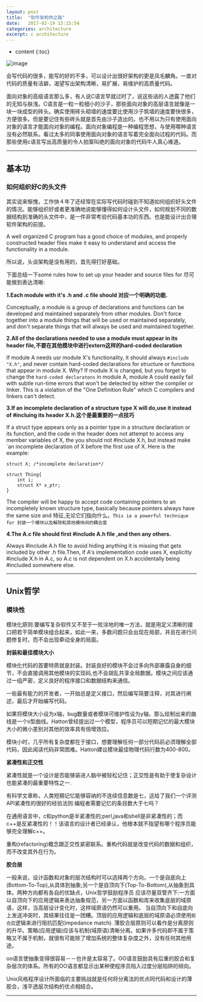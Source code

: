 ```yaml
---
layout: post
title:  "软件架构师之路"
date:   2017-02-19 15:15:54
categories: architecture
excerpt: c architecture
---
```


* content
{:toc}


![image](http://coolshell.cn//wp-content/uploads/2016/10/drawing-recursive-300x204.jpg)

会写代码的很多，能写的好的不多，可以设计出很好架构的更是凤毛麟角。一直对代码的质量有洁癖，渴望写出架构清晰，易扩展，易维护的高质量代码。

面向对象的高级语言那么多，有人说C语言早就过时了，说这些话的人透露了他们的无知与肤浅。C语言是一粒一粒细小的沙子，那些面向对象的高层语言就像是一块一块成型的砖头。确实使用砖头砌墙的速度要比使用沙子筑墙的速度要快很多，方便很多。但是要记住有些砖头就是首先由沙子造出的。也不用以为只有使用面向对象的语言才能面向对象的编程。面向对象编程是一种编程思想，与使用哪种语言没有必然联系。看过太多的同事使用面向对象的语言写着完全面向过程的代码。而那些使用c语言写出高质量的令人拍案叫绝的面向对象的代码牛人真心难道。




---


## 基本功

### 如何组织好C的头文件

其实说来惭愧，工作快４年了还经常在实际写代码时碰到不知道如何组织好头文件的情况。能够组织好或者更准确地说能够懂得如何设计头文件，如何规划不同的数据结构到准确的头文件中，是一件非常考验代码基本功的东西。也是能设计出合理软件架构的前提。

A well organized C program has a good choice of modules, and properly constructed header files make it easy to understand and access the functionality in a module.

所以说，头谈架构是没有用的，首先得打好基础。
 
下面总结一下some rules how to set up your header and source files for 尽可能做到表达清晰:

**1.Each module with it's .h and .c file should 对应一个明确的功能.**

Conceptually, a module is a group of declarations and functions can be developed and maintained separately from other modules. Don't force together into a module things that will be used or maintained separately, and don't separate things that will always be used and maintained together.


**2.All of the declarations needed to use a module must appear in its header file,不要在其他模块中进行extern这样的hard-coded declaration**

If module A needs usr module X's functionality, it should always `#include "X.h"`, and never contain hard-coded declarations for structure or functions that appear in module X. Why? If module X is changed, but you forget to change the `hard-coded declaratons` in module A, module A could easily fail with subtle run-time errors that won't be detected by either the compiler or linker. This is a violation of the "One Definition Rule" which C compilers and linkers can't detect.


**3.If an incomplete declaration of a structure type X will do,use it instead of #incluing its header X.h.这个是最重要的一点技巧**

If a struct type appears only as a pointer type in a structure declaration or its function, and the code in the header does not attempt to access any member variables of X, the you should not #include X.h, but instead make `an incomplete declaration of X before the first use of X. Here is the example:

<pre><code>struct X; /*incomplete declaration*/

struct Thing{
	int i;
	struct X* x_ptr;
}
</code></pre> 

The compiler will be happy to accept code containing pointers to an incompletely known structure type, basically because pointers always have the same size and 特征,无论它们指向什么。`This ia a powerful technique for 封装一个模块以及解除和其他模块间的耦合度`

**4.The A.c file should first #include A.h file ,and then any others.**

Always #include A.h file to avoid hiding anything it is missing that gets included by other .h file.Then, if A's implementation code uses X, explicitly #include X.h in A.c, so A.c is not dependent on X.h accidentally being #included somewhere else.


---


## Unix哲学

### 模块性

模块化原则:要编写复杂软件又不至于一败涂地的唯一方法，就是用定义清晰的接口把若干简单模块组合起来，如此一来，多数问题只会出现在局部，并且在进行问题修复时，而不会出现牵动全身的局面。

**封装和最佳模块大小**

模块化代码的首要特质就是封装。封装良好的模块不会过多向外部暴露自身的细节，不会直接调用其他模块的实现码,也不会胡乱共享全局数据。模块之间应该通过一组严密，定义良好的程序接口和数据结构来通信。

一些最有能力的开发者，一开始总是定义接口，然后编写简要注释，对其进行阐述，最后才开始编写代码。

如果将模块大小设为x轴，bug数量或者模块可维护性设为y轴，那么绘制出来的曲线是一个`U`型曲线。Hatton曾经提出过一个模型，程序员可以短期记忆的最大模块大小的微小差别对其他的效率具有倍增效应。

模块小时，几乎所有复杂度都在于接口，想要理解任何一部分代码前必须理解全部代码，因此阅读代码非常困难。Hatton建议模块最佳物理代码行数为400-800。

**紧凑性和正交性**

紧凑性就是一个设计是否能够装进人脑中被轻松记住；正交性是有助于使复杂设计也能紧凑的最重要特性之一.

有科学文章称，人类短期记忆能够容纳的不连续信息数是七，这给了我们一个评测API紧凑性的很好的经验法则:编程者需要记忆的条目数大于七吗？

在通用语言中，c和python是半紧凑性的;perl,java和shell是非紧凑性的；而c++是反紧凑性的！！该语言的设计者已经承认，他根本就不指望有哪个程序员能够完全理解c++。

重构(refactoring)概念跟正交性紧密联系。重构代码就是改变代码的数据和组织，而不改变其外在行为。


**胶合层**

一般来说，设计函数和对象的层次结构时可以选择两个方向，一个是自底向上(Bottom-To-Top),从具体到抽象;另一个是自顶向下(Top-To-Bottom),从抽象到具体。两种方向都有各自的优缺点，Unix哲学鼓励程序员
应该尽量双管齐下:一方面以自顶向下的应用逻辑来表达抽象规范，另一方面以函数和库来收集底层的域原语，这样，当高层设计变化时，这样域原语仍然可以重用。
当自顶向下和自底向上发送冲突时，其结果往往是一团糟。顶层的应用逻辑和底层的域原语必须使用`胶合层`逻辑来进行阻抗匹配(impedance match).
薄胶合层原则可以看作是分离原则的升华。策略(应用逻辑)应该与机制(域原语)清晰分离。如果许多代码即不属于策略又不属于机制，就很有可能除了增加系统的整体复杂度之外，没有任何其他用途。

oo语言使抽象变得很容易－－也许是太容易了。OO语言鼓励具有后重的胶合和复杂层次的体系。所有的OO语言都显示出某种使程序员陷入过度分层陷阱的倾向。

Unix风格程序设计所面临的主要挑战就是任何将分离法的优点同代码和设计的薄胶合，浅平透层次结构的优点相结合。





---














